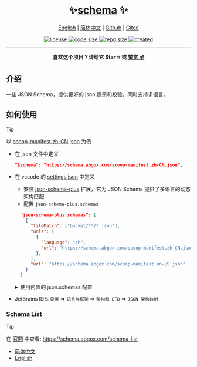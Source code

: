 <p align="center">
    <h1 align="center">✨<a href="https://schema.abgox.com">schema</a> ✨</h1>
</p>

<p align="center">
    <a href="readme.md">English</a> |
    <a href="readme.zh-CN.md">简体中文</a> |
    <a href="https://github.com/abgox/schema">Github</a> |
    <a href="https://gitee.com/abgox/schema">Gitee</a>
</p>

<p align="center">
    <a href="https://github.com/abgox/schema/blob/main/license">
        <img src="https://img.shields.io/github/license/abgox/schema" alt="license" />
    </a>
    <a href="https://github.com/abgox/schema">
        <img src="https://img.shields.io/github/languages/code-size/abgox/schema" alt="code size" />
    </a>
    <a href="https://github.com/abgox/schema">
        <img src="https://img.shields.io/github/repo-size/abgox/schema" alt="repo size" />
    </a>
    <a href="https://github.com/abgox/schema">
        <img src="https://img.shields.io/github/created-at/abgox/schema" alt="created" />
    </a>
</p>

---

<p align="center">
  <strong>喜欢这个项目？请给它 Star ⭐️ 或 <a href="https://abgox.com/donate">赞赏 💰</a></strong>
</p>

## 介绍

一些 JSON Schema，提供更好的 json 提示和校验，同时支持多语言。

## 如何使用

> [!Tip]
>
> 以 [scoop-manifest.zh-CN.json](./schemas/scoop-manifest.zh-CN.json) 为例

- 在 json 文件中定义

  ```json
  "$schema": "https://schema.abgox.com/scoop-manifest.zh-CN.json",
  ```

- 在 vscode 的 [settings.json](https://code.visualstudio.com/docs/configure/settings) 中定义

  - 安装 [json-schema-plus](https://json-schema-plus.abgox.com) 扩展，它为 JSON Schema 提供了多语言的动态架构匹配
  - 配置 `json-schema-plus.schemas`

  ```json
    "json-schema-plus.schemas": [
      {
        "fileMatch": ["bucket/**/*.json"],
        "urls": [
          {
            "language": "zh",
            "url": "https://schema.abgox.com/scoop-manifest.zh-CN.json"
          },
        ],
        "url": "https://schema.abgox.com/scoop-manifest.en-US.json"
      }
    ]
  ```

  <details>

  <summary>使用内置的 json.schemas 配置</summary>

  > [settings.json](https://code.visualstudio.com/docs/configure/settings) 中定义的 `json.schemas` 优先级低于扩展提供的 schema，参考 [issue](https://github.com/microsoft/vscode/issues/219855)

  ```json
    "json.schemas": [
      {
        "url": "https://schema.abgox.com/scoop-manifest.zh-CN.json",
        "fileMatch": [
            "bucket/**/*.json"
        ]
      }
    ]
  ```

  </details>

- JetBrains IDE: `设置` => `语言与框架` => `架构和 DTD` => `JSON 架构映射`

### Schema List

> [!Tip]
>
> 在 [官网](https://schema.abgox.com) 中查看: https://schema.abgox.com/schema-list

- [简体中文](./schema-list.zh-CN.md)
- [English](./schema-list.md)
